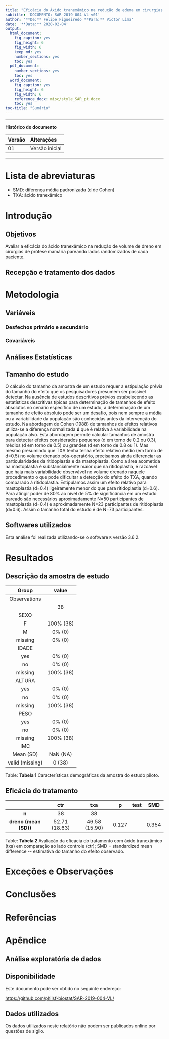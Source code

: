 ```yaml
---
title: "Eficácia do Áxido tranexâmico na redução de edema em cirurgias plásticas de prótese mamária: projeto piloto"
subtitle: 'DOCUMENTO: SAR-2019-004-VL-v01'
author: '**De:** Felipe Figueiredo **Para:** Victor Lima'
date: '**Data:** 2020-02-04'
output:
  html_document:
    fig_caption: yes
    fig_height: 6
    fig_width: 6
    keep_md: yes
    number_sections: yes
    toc: yes
  pdf_document:
    number_sections: yes
    toc: yes
  word_document:
    fig_caption: yes
    fig_height: 6
    fig_width: 6
    reference_docx: misc/style_SAR_pt.docx
    toc: yes
toc-title: "Sumário"
---
```




---

**Histórico do documento**


|Versão |Alterações     |
|:------|:--------------|
|01     |Versão inicial |

---

# Lista de abreviaturas

- SMD: diferença média padronizada (d de Cohen)
- TXA: ácido tranexâmico

# Introdução

## Objetivos

Avaliar a eficácia do ácido tranexâmico na redução de volume de dreno em cirurgias de prótese mamária pareando lados randomizados de cada paciente.

## Recepção e tratamento dos dados

# Metodologia



## Variáveis

### Desfechos primário e secundário

### Covariáveis

## Análises Estatísticas

## Tamanho do estudo

O cálculo do tamanho da amostra de um estudo requer a estipulação prévia do tamanho do efeito que os pesquisadores presumem ser possível detectar.
Na ausência de estudos descritivos prévios estabelecendo as estatísticas descritivas típicas para determinação de tamanhos de efeito absolutos no cenário específico de um estudo, a determinação de um tamanho de efeito absoluto pode ser um desafio, pois nem sempre a média ou a variabilidade da população são conhecidas antes da intervenção do estudo.
Na abordagem de Cohen (1988) de tamanhos de efeitos relativos utiliza-se a diferença normalizada **d** que é relativa à variabilidade na população alvo.
Esta abordagem permite calcular tamanhos de amostra para detectar efeitos considerados pequenos (d em torno de 0.2 ou 0.3), médios (d em torno de 0.5) ou grandes (d em torno de 0.8 ou 1).
Mas mesmo presumindo que TXA tenha tenha efeito relativo médio (em torno de d=0.5) no volume drenado pós-operatório, precisamos ainda diferenciar as particularidades da ritidoplastia e da mastoplastia.
Como a área acometida na mastoplastia é substancialmente maior que na ritidoplastia, é razoável que haja mais variabilidade observável no volume drenado naquele procedimento o que pode dificultar a detecção do efeito do TXA, quando comparado à ritidoplastia.
Estipulamos assim um efeito relativo para mastoplastia (d=0.4) ligeiramente menor do que para ritidoplastia (d=0.6).
Para atingir poder de 80% ao nível de 5% de significância em um estudo pareado são necessários aproximadamente N=50 participantes de mastoplastia (d=0.4) e aproximadamente N=23 participantes de ritidoplastia (d=0.6).
Assim o tamanho total do estudo é de N=73 participantes.

## Softwares utilizados

Esta análise foi realizada utilizando-se o software `R` versão 3.6.2.

# Resultados

## Descrição da amostra de estudo


|      Group      |   value   |
|:---------------:|:---------:|
|  Observations   |           |
|                 |    38     |
|      SEXO       |           |
|        F        | 100% (38) |
|        M        |  0% (0)   |
|     missing     |  0% (0)   |
|      IDADE      |           |
|       yes       |  0% (0)   |
|       no        |  0% (0)   |
|     missing     | 100% (38) |
|     ALTURA      |           |
|       yes       |  0% (0)   |
|       no        |  0% (0)   |
|     missing     | 100% (38) |
|      PESO       |           |
|       yes       |  0% (0)   |
|       no        |  0% (0)   |
|     missing     | 100% (38) |
|       IMC       |           |
|    Mean (SD)    | NaN (NA)  |
| valid (missing) |  0 (38)   |

Table: **Tabela 1** Características demográficas da amostra do estudo piloto.


## Eficácia do tratamento


|        &nbsp;         |      ctr      |      txa      |   p   | test |  SMD  |
|:---------------------:|:-------------:|:-------------:|:-----:|:----:|:-----:|
|         **n**         |      38       |      38       |       |      |       |
| **dreno (mean (SD))** | 52.71 (18.63) | 46.58 (15.90) | 0.127 |      | 0.354 |

Table: **Tabela 2** Avaliação da eficácia do tratamento com áxido tranexâmico (txa) em comparação ao lado controle (ctr);
SMD = standardized mean difference -- estimativa do tamanho do efeito observado.


# Exceções e Observações

# Conclusões

# Referências

<!-- - **SAP-2019-004-VL-v01** -- Plano Analítico para title -->
<!-- - Cohen, J. (1988). Statistical power analysis for the behavioral sciences (2nd Ed.). New York: Routledge. -->

# Apêndice

## Análise exploratória de dados



## Disponibilidade

<!-- Tanto este documento como o plano analítico correspondente (**SAP-2019-004-VL-v01**) podem ser obtidos no seguinte endereço: -->

Este documento pode ser obtido no seguinte endereço:

https://github.com/philsf-biostat/SAR-2019-004-VL/

## Dados utilizados

Os dados utilizados neste relatório não podem ser publicados online por questões de sigilo.


